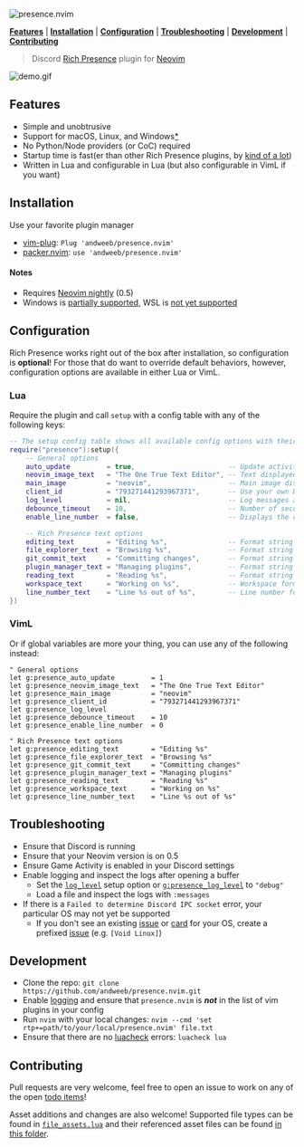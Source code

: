 <img src="https://gist.githubusercontent.com/andweeb/df3216345530234289b87cf5080c2c60/raw/8de399cfed82c137f793e9f580027b5246bc4379/presence.nvim.png" alt="presence.nvim">&#x200B;

**[Features](#features)** | **[Installation](#installation)** | **[Configuration](#configuration)** | **[Troubleshooting](#troubleshooting)** | **[Development](#development)** | **[Contributing](#contributing)**

> Discord [Rich Presence](https://discord.com/rich-presence) plugin for [Neovim](https://neovim.io)

<img src="https://gist.githubusercontent.com/andweeb/df3216345530234289b87cf5080c2c60/raw/4b07351547ae9a6bfdcbc1f915889b90a5349242/presence-demo.gif" alt="demo.gif">

## Features
* Simple and unobtrusive
* Support for macOS, Linux, and Windows[\*](#notes)
* No Python/Node providers (or CoC) required
* Startup time is fast(er than other Rich Presence plugins, by [kind of a lot](https://github.com/andweeb/presence.nvim/wiki/Plugin-Comparisons))
* Written in Lua and configurable in Lua (but also configurable in VimL if you want)

## Installation
Use your favorite plugin manager
* [vim-plug](https://github.com/junegunn/vim-plug): `Plug 'andweeb/presence.nvim'`
* [packer.nvim](https://github.com/wbthomason/packer.nvim): `use 'andweeb/presence.nvim'`

#### Notes
* Requires [Neovim nightly](https://github.com/neovim/neovim/releases/tag/nightly) (0.5)
* Windows is [partially supported](https://github.com/andweeb/presence.nvim/projects/1#card-60537963), WSL is [not yet supported](https://github.com/andweeb/presence.nvim/projects/1#card-60537961)

## Configuration
Rich Presence works right out of the box after installation, so configuration is **optional**! For those that do want to override default behaviors, however, configuration options are available in either Lua or VimL.

### Lua
Require the plugin and call `setup` with a config table with any of the following keys:

```lua
-- The setup config table shows all available config options with their default values:
require("presence"):setup({
    -- General options
    auto_update         = true,                       -- Update activity based on autocmd events (if `false`, map or manually execute `:lua package.loaded.presence:update()`)
    neovim_image_text   = "The One True Text Editor", -- Text displayed when hovered over the Neovim image
    main_image          = "neovim",                   -- Main image display (either "neovim" or "file")
    client_id           = "793271441293967371",       -- Use your own Discord application client id (not recommended)
    log_level           = nil,                        -- Log messages at or above this level (one of the following: "debug", "info", "warn", "error")
    debounce_timeout    = 10,                         -- Number of seconds to debounce events (or calls to `:lua package.loaded.presence:update(<filename>, true)`)
    enable_line_number  = false,                      -- Displays the current line number instead of the current project

    -- Rich Presence text options
    editing_text        = "Editing %s",               -- Format string rendered when an editable file is loaded in the buffer
    file_explorer_text  = "Browsing %s",              -- Format string rendered when browsing a file explorer
    git_commit_text     = "Committing changes",       -- Format string rendered when commiting changes in git
    plugin_manager_text = "Managing plugins",         -- Format string rendered when managing plugins
    reading_text        = "Reading %s",               -- Format string rendered when a read-only or unmodifiable file is loaded in the buffer
    workspace_text      = "Working on %s",            -- Workspace format string (either string or function(git_project_name: string|nil, buffer: string): string)
    line_number_text    = "Line %s out of %s",        -- Line number format string (for when enable_line_number is set to true)
})
```

### VimL
Or if global variables are more your thing, you can use any of the following instead:
```viml
" General options
let g:presence_auto_update         = 1
let g:presence_neovim_image_text   = "The One True Text Editor"
let g:presence_main_image          = "neovim"
let g:presence_client_id           = "793271441293967371"
let g:presence_log_level
let g:presence_debounce_timeout    = 10
let g:presence_enable_line_number  = 0

" Rich Presence text options
let g:presence_editing_text        = "Editing %s"
let g:presence_file_explorer_text  = "Browsing %s"
let g:presence_git_commit_text     = "Committing changes"
let g:presence_plugin_manager_text = "Managing plugins"
let g:presence_reading_text        = "Reading %s"
let g:presence_workspace_text      = "Working on %s"
let g:presence_line_number_text    = "Line %s out of %s"
```

## Troubleshooting
* Ensure that Discord is running
* Ensure that your Neovim version is on 0.5
* Ensure Game Activity is enabled in your Discord settings
* Enable logging and inspect the logs after opening a buffer
    * Set the [`log_level`](#lua) setup option or [`g:presence_log_level`](#viml) to `"debug"`
    * Load a file and inspect the logs with `:messages`
* If there is a `Failed to determine Discord IPC socket` error, your particular OS may not yet be supported
    * If you don't see an existing [issue](https://github.com/andweeb/presence.nvim/issues) or [card](https://github.com/andweeb/presence.nvim/projects/1#column-14183588) for your OS, create a prefixed [issue](https://github.com/andweeb/presence.nvim/issues/new) (e.g. `[Void Linux]`)

## Development
* Clone the repo: `git clone https://github.com/andweeb/presence.nvim.git`
* Enable [logging](#configuration) and ensure that `presence.nvim` is **_not_** in the list of vim plugins in your config
* Run `nvim` with your local changes: `nvim --cmd 'set rtp+=path/to/your/local/presence.nvim' file.txt`
* Ensure that there are no [luacheck](https://github.com/mpeterv/luacheck/) errors: `luacheck lua`

## Contributing
Pull requests are very welcome, feel free to open an issue to work on any of the open [todo items](https://github.com/andweeb/presence.nvim/projects/1?add_cards_query=is%3Aopen)!

Asset additions and changes are also welcome! Supported file types can be found in [`file_assets.lua`](lua/presence/file_assets.lua) and their referenced asset files can be found [in this folder](https://www.dropbox.com/sh/j8913f0gav3toeh/AADxjn0NuTprGFtv3Il1Pqz-a?dl=0).

